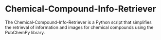 # Chemical-Compound-Info-Retriever
The Chemical-Compound-Info-Retriever is a Python script that simplifies the retrieval of information and images for chemical compounds using the PubChemPy library. 
